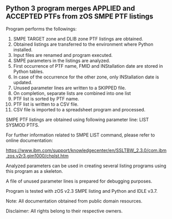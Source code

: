## Python 3 program merges APPLIED and ACCEPTED PTFs from zOS SMPE PTF listings

Program performs the followings:

1. SMPE TARGET zone and DLIB zone PTF listings are obtained.
2. Obtained listings are transferred to the environment where Python installed.
3. Input files are renamed and program executed.
4. SMPE parameters in the listings are analyzed.
5. First occurrence of PTF name, FMID and INStallation date are stored in Python tables.
6. In case of the occurrence for the other zone, only INStallation date is updated.
7. Unused parameter lines are written to a SKIPPED file.
8. On completion, separate lists are combined into one list
9. PTF list is sorted by PTF name.
10. PTF list is written to a CSV file.
11. CSV file is imported to a spreadsheet program and processed.

SMPE PTF listings are obtained using following parameter line:
  LIST SYSMOD PTFS.

For further information related to SMPE LIST command, please refer to online documentation:

https://www.ibm.com/support/knowledgecenter/en/SSLTBW_2.3.0/com.ibm.zos.v2r3.gim1000/chplst.htm

Analyzed parameters can be used in creating several listing programs using this program as a skeleton.

A file of unused parameter lines is prepared for debugging purposes.

Program is tested with zOS v2.3 SMPE listing and Python and IDLE v3.7.

Note: All documentation obtained from public domain resources.

Disclaimer: All rights belong to their respective owners.
